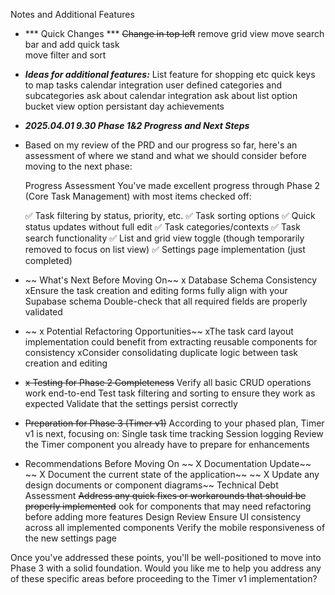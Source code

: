 Notes and Additional Features

- *** Quick Changes ***
 ~~Change in top left~~ 
 remove grid view
 move search bar and add quick task     
 move filter and sort




- ***Ideas for additional features:***
 List feature for shopping etc
 quick keys to map tasks
 calendar integration
 user defined categories and subcategories
  ask about calendar integration
 ask about list option
 bucket view option
 persistant day achievements


- ***2025.04.01 9.30 Phase 1&2 Progress and Next Steps***

- Based on my review of the PRD and our progress so far, here's an assessment of where we stand and what we should consider before moving to the next phase:

    Progress Assessment
    You've made excellent progress through Phase 2 (Core Task Management) with most items checked off:

    ✅ Task filtering by status, priority, etc.
    ✅ Task sorting options
    ✅ Quick status updates without full edit
    ✅ Task categories/contexts
    ✅ Task search functionality
    ✅ List and grid view toggle (though temporarily removed to focus on list view)
✅ Settings page implementation (just completed)

- ~~ What's Next Before Moving On~~
    x Database Schema Consistency
    xEnsure the task creation and editing forms fully align with your Supabase schema
Double-check that all required fields are properly validated

- ~~ x Potential Refactoring Opportunities~~
    xThe task card layout implementation could benefit from extracting reusable components for consistency
    xConsider consolidating duplicate logic between task creation and editing

- ~~x Testing for Phase 2 Completeness~~
Verify all basic CRUD operations work end-to-end
Test task filtering and sorting to ensure they work as expected
Validate that the settings persist correctly

- ~~Preparation for Phase 3 (Timer v1)~~
According to your phased plan, Timer v1 is next, focusing on:
Single task time tracking
Session logging
Review the Timer component you already have to prepare for enhancements

- Recommendations Before Moving On
~~  X Documentation Update~~    
~~    X Document the current state of the application~~
~~    X Update any design documents or component diagrams~~
Technical Debt Assessment
     ~~Address any quick fixes or workarounds that should be properly implemented~~
     ook for components that may need refactoring before adding more features
Design Review
     Ensure UI consistency across all implemented components
    Verify the mobile responsiveness of the new settings page

Once you've addressed these points, you'll be well-positioned to move into Phase 3 with a solid foundation. Would you like me to help you address any of these specific areas before proceeding to the Timer v1 implementation?